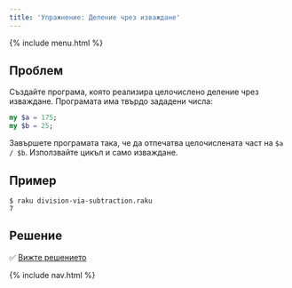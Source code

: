 ```yaml
---
title: 'Упражнение: Деление чрез изваждане'
---
```


{% include menu.html %}

## Проблем

Създайте програма, която реализира целочислено деление чрез изваждане. Програмата има твърдо зададени числа:

```raku
my $a = 175;
my $b = 25;
```

Завършете програмата така, че да отпечатва целочислената част на `$a / $b`. Използвайте цикъл и само изваждане.

## Пример

```console
$ raku division-via-subtraction.raku
7
```

## Решение

✅ [Вижте решението](solution)

{% include nav.html %}